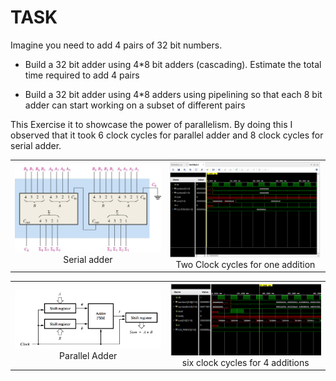 # TASK
Imagine you need to add 4 pairs of 32 bit numbers.

- Build a 32 bit adder using 4*8 bit adders (cascading). Estimate the total time required to add 4 pairs

- Build a 32 bit adder using 4*8 adders using pipelining so that each 8 bit adder can start working on a subset of different pairs


 This Exercise it to showcase the power of parallelism. By doing this I observed that it took 6 clock cycles for parallel adder and 8 clock cycles for serial adder.

<p align="center">
  <table>
    <tr>
      <td>
        <img src="https://github.com/pasiramavishan/myImages/blob/main/serial%20adder.jpeg" width="500px" />
        <br>
        <center>Serial adder</center>
      </td>
      <td>
        <img src="https://github.com/pasiramavishan/myImages/blob/main/serial%20adder%20diagram.jpeg.png" width="500px" />
        <br>
        <center>Two Clock cycles for one addition</center>
      </td>
    </tr>
  </table>
</p>

<p align="center">
  <table>
    <tr>
      <td>
        <img src="https://github.com/pasiramavishan/myImages/blob/main/parallel%20adder.png" width="500px" />
        <br>
        <center>Parallel Adder</center>
      </td>
      <td>
        <img src="https://github.com/pasiramavishan/myImages/blob/main/prallel%20adder.png" width="500px" />
        <br>
        <center>six clock cycles for 4 additions</center>
      </td>
    </tr>
  </table>
</p>

